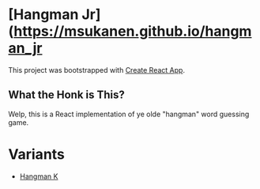 # [Hangman Jr](https://msukanen.github.io/hangman_jr

This project was bootstrapped with [Create React App](https://github.com/facebook/create-react-app).

## What the Honk is This?

Welp, this is a React implementation of ye olde "hangman" word guessing game.

# Variants

* [Hangman K](https://github.com/msukanen/hangmank)
